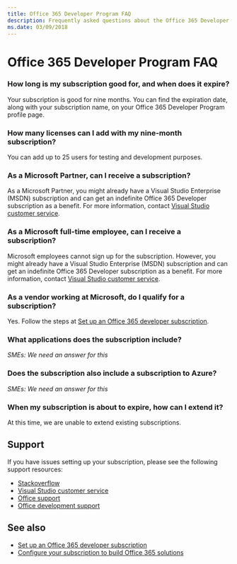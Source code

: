 ```yaml
---
title: Office 365 Developer Program FAQ
description: Frequently asked questions about the Office 365 Developer Program.
ms.date: 03/09/2018
---
```


# Office 365 Developer Program FAQ


### How long is my subscription good for, and when does it expire?

Your subscription is good for nine months. You can find the expiration date, along with your subscription name, on your Office 365 Developer Program profile page.

### How many licenses can I add with my nine-month subscription?

You can add up to 25 users for testing and development purposes. 

### As a Microsoft Partner, can I receive a subscription? 

As a Microsoft Partner, you might already have a Visual Studio Enterprise (MSDN) subscription and can get an indefinite Office 365 Developer subscription as a benefit. For more information, contact [Visual Studio customer service](https://www.visualstudio.com/subscriptions/support/). 

### As a Microsoft full-time employee, can I receive a subscription?

Microsoft employees cannot sign up for the subscription. However, you might already have a Visual Studio Enterprise (MSDN) subscription and can get an indefinite Office 365 Developer subscription as a benefit. For more information, contact [Visual Studio customer service](https://www.visualstudio.com/subscriptions/support/).    

### As a vendor working at Microsoft, do I qualify for a subscription?

Yes. Follow the steps at [Set up an Office 365 developer subscription](office-365-developer-program-get-started.md).

### What applications does the subscription include? 

*SMEs: We need an answer for this*

### Does the subscription also include a subscription to Azure?

*SMEs: We need an answer for this*

### When my subscription is about to expire, how can I extend it?

At this time, we are unable to extend existing subscriptions. 

<!-- LG: Verify? There was a conversation at the strategy meeting about extended subscriptions. --> 

## Support

If you have issues setting up your subscription, please see the following support resources: 
- [Stackoverflow](https://stackoverflow.com/questions)   
- [Visual Studio customer service](https://www.visualstudio.com/subscriptions/support/)
- [Office support](https://support.office.com)
- [Office development support](https://developer.microsoft.com/en-us/office/support)

<!-- LG: These are general resources. Can we link to specific pages, tags, etc.? -->

## See also

- [Set up an Office 365 developer subscription](office-365-developer-program-get-started.md)
- [Configure your subscription to build Office 365 solutions](office-365-developer-subscription-options.md)


 

 

 

 

 

 
